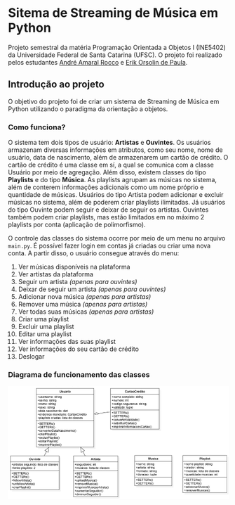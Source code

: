 # Sitema de Streaming de Música em Python

Projeto semestral da matéria Programação Orientada a Objetos I (INE5402) da Universidade Federal de Santa Catarina (UFSC). O projeto foi realizado pelos estudantes [André Amaral Rocco](https://github.com/andrerocco) e [Erik Orsolin de Paula](https://github.com/erikorsolin).

## Introdução ao projeto
O objetivo do projeto foi de criar um sistema de Streaming de Música em Python utilizando o paradigma da orientação a objetos. 

### Como funciona?
O sistema tem dois tipos de usuário: **Artistas** e **Ouvintes**. Os usuários armazenam diversas informações em atributos, como seu nome, nome de usuário, data de nascimento, além de armazenarem um cartão de crédito. O cartão de crédito é uma classe em sí, a qual se comunica com a classe Usuário por meio de agregação.
Além disso, existem classes do tipo **Playlists** e do tipo **Música**. As playlists agrupam as músicas no sistema, além de conterem informações adicionais como um nome próprio e quantidade de músicas.
Usuários do tipo Artista podem adicionar e excluir músicas no sistema, além de poderem criar playlists ilimitadas. Já usuários do tipo Ouvinte podem seguir e deixar de seguir os artistas. Ouvintes também podem criar playlists, mas estão limitados em no máximo 2 playlists por conta (aplicação de polimorfismo).

O controle das classes do sistema ocorre por meio de um menu no arquivo ```main.py```. É possível fazer login em contas já criadas ou criar uma nova conta. A partir disso, o usuário consegue através do menu: 

1. Ver músicas disponíveis na plataforma
2. Ver artistas da plataforma
3. Seguir um artista _(apenas para ouvintes)_
4. Deixar de seguir um artista _(apenas para ouvintes)_
5. Adicionar nova música _(apenas para artistas)_
6. Remover uma música _(apenas para artistas)_
7. Ver todas suas músicas _(apenas para artistas)_
8. Criar uma playlist
9. Excluir uma playlist
10. Editar uma playlist
11. Ver informações das suas playlist
12. Ver informações do seu cartão de crédito
13. Deslogar

### Diagrama de funcionamento das classes
<p align="center">
  <img src="/extra-src/DiagramaClasses.png" alt="Diagrama de classes" />
</p>
